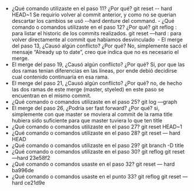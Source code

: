 - ¿Qué comando utilizaste en el paso 11? ¿Por qué?
git reset -- hard HEAD~1 
Se requirio volver al commit anterior, y como no se querian descartar los 		cambios se usó --hard denture del command. - ¿Qué comando o comandos utilizaste en el paso 12? ¿Por qué?
git reflog : para listar el historic de los commits realizados.
git reset —hard <commit id> : para volver directamente al commit que 			habiamos desvinculado
 - El merge del paso 13, ¿Causó algún conflicto? ¿Por qué? 
No, simplemente sacó el mensaje “Already up to date”, creo que indica que no es necesario el merge.
- El merge del paso 19, ¿Causó algún conflicto? ¿Por qué? 
Si, por que las dos ramas tenian diferencias en las líneas, por ende debió decidirse cual contenido continuaría en esa rama.
- El merge del paso 21, ¿Causó algún conflicto? ¿Por qué? 
no, de hecho las dos ramas de este merge (master, styeled) en este paso se encuentran en el mismo commit.
- ¿Qué comando o comandos utilizaste en el paso 25?
git log —graph
- El merge del paso 26, ¿Podría ser fast forward? ¿Por qué? 
si, simplemente con que master se moviera al commit de la rama title hubiera sido suficiente para que master tuviera lo que ten title
- ¿Qué comando o comandos utilizaste en el paso 27? 
git reset HEAD~1
- ¿Qué comando o comandos utilizaste en el paso 28? 
git reset — hard HEAD
- ¿Qué comando o comandos utilizaste en el paso 29? 
git branch -D title
- ¿Qué comando o comandos utilizaste en el paso 30? 
git reflog
git reset —hard 23e58f2
- ¿Qué comando o comandos usaste en el paso 32? 
git reset — hard ba996de
- ¿Qué comando o comandos usaste en el punto 33? 
git reflog
git reset — hard ce21d9e
